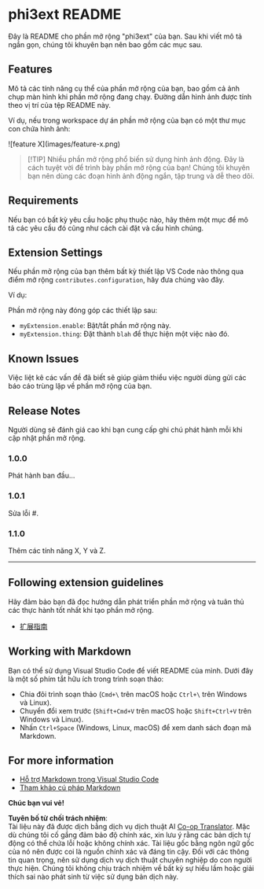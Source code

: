 <!--
CO_OP_TRANSLATOR_METADATA:
{
  "original_hash": "be0b2937160c486180ded27e4f14adeb",
  "translation_date": "2025-07-16T16:55:21+00:00",
  "source_file": "code/07.Lab/01/Apple/phi3ext/README.md",
  "language_code": "vi"
}
-->
# phi3ext README

Đây là README cho phần mở rộng "phi3ext" của bạn. Sau khi viết mô tả ngắn gọn, chúng tôi khuyên bạn nên bao gồm các mục sau.

## Features

Mô tả các tính năng cụ thể của phần mở rộng của bạn, bao gồm cả ảnh chụp màn hình khi phần mở rộng đang chạy. Đường dẫn hình ảnh được tính theo vị trí của tệp README này.

Ví dụ, nếu trong workspace dự án phần mở rộng của bạn có một thư mục con chứa hình ảnh:

\!\[feature X\]\(images/feature-x.png\)

> [!TIP] Nhiều phần mở rộng phổ biến sử dụng hình ảnh động. Đây là cách tuyệt vời để trình bày phần mở rộng của bạn! Chúng tôi khuyên bạn nên dùng các đoạn hình ảnh động ngắn, tập trung và dễ theo dõi.

## Requirements

Nếu bạn có bất kỳ yêu cầu hoặc phụ thuộc nào, hãy thêm một mục để mô tả các yêu cầu đó cũng như cách cài đặt và cấu hình chúng.

## Extension Settings

Nếu phần mở rộng của bạn thêm bất kỳ thiết lập VS Code nào thông qua điểm mở rộng `contributes.configuration`, hãy đưa chúng vào đây.

Ví dụ:

Phần mở rộng này đóng góp các thiết lập sau:

* `myExtension.enable`: Bật/tắt phần mở rộng này.
* `myExtension.thing`: Đặt thành `blah` để thực hiện một việc nào đó.

## Known Issues

Việc liệt kê các vấn đề đã biết sẽ giúp giảm thiểu việc người dùng gửi các báo cáo trùng lặp về phần mở rộng của bạn.

## Release Notes

Người dùng sẽ đánh giá cao khi bạn cung cấp ghi chú phát hành mỗi khi cập nhật phần mở rộng.

### 1.0.0

Phát hành ban đầu...

### 1.0.1

Sửa lỗi #.

### 1.1.0

Thêm các tính năng X, Y và Z.

---

## Following extension guidelines

Hãy đảm bảo bạn đã đọc hướng dẫn phát triển phần mở rộng và tuân thủ các thực hành tốt nhất khi tạo phần mở rộng.

* [扩展指南](https://code.visualstudio.com/api/references/extension-guidelines?WT.mc_id=aiml-137032-kinfeylo)

## Working with Markdown

Bạn có thể sử dụng Visual Studio Code để viết README của mình. Dưới đây là một số phím tắt hữu ích trong trình soạn thảo:

* Chia đôi trình soạn thảo (`Cmd+\` trên macOS hoặc `Ctrl+\` trên Windows và Linux).
* Chuyển đổi xem trước (`Shift+Cmd+V` trên macOS hoặc `Shift+Ctrl+V` trên Windows và Linux).
* Nhấn `Ctrl+Space` (Windows, Linux, macOS) để xem danh sách đoạn mã Markdown.

## For more information

* [Hỗ trợ Markdown trong Visual Studio Code](http://code.visualstudio.com/docs/languages/markdown?WT.mc_id=aiml-137032-kinfeylo)
* [Tham khảo cú pháp Markdown](https://help.github.com/articles/markdown-basics/)

**Chúc bạn vui vẻ!**

**Tuyên bố từ chối trách nhiệm**:  
Tài liệu này đã được dịch bằng dịch vụ dịch thuật AI [Co-op Translator](https://github.com/Azure/co-op-translator). Mặc dù chúng tôi cố gắng đảm bảo độ chính xác, xin lưu ý rằng các bản dịch tự động có thể chứa lỗi hoặc không chính xác. Tài liệu gốc bằng ngôn ngữ gốc của nó nên được coi là nguồn chính xác và đáng tin cậy. Đối với các thông tin quan trọng, nên sử dụng dịch vụ dịch thuật chuyên nghiệp do con người thực hiện. Chúng tôi không chịu trách nhiệm về bất kỳ sự hiểu lầm hoặc giải thích sai nào phát sinh từ việc sử dụng bản dịch này.